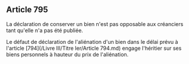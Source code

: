 Article 795
----
La déclaration de conserver un bien n'est pas opposable aux créanciers tant
qu'elle n'a pas été publiée.

Le défaut de déclaration de l'aliénation d'un bien dans le délai prévu à
l'article [794](/Livre III/Titre Ier/Article 794.md) engage l'héritier sur ses biens personnels à hauteur du prix de
l'aliénation.
